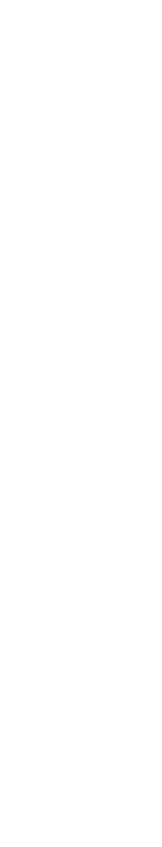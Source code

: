![Metrics](/metrics.plugin.base.svg)
![Metrics](/metrics.plugin.languages.svg)
![Metrics](/metrics.plugin.calendar.svg)
![Metrics](/metrics.plugin.wakapi.svg)
![Metrics](/metrics.plugin.habits.svg)

<br>

![Metrics](/metrics.plugin.pagespeed.svg)

<br>

![Metrics](/metrics.plugin.achievements.svg)
